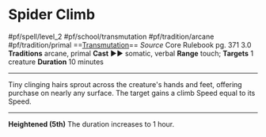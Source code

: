 # Spider Climb
#pf/spell/level_2 #pf/school/transmutation #pf/tradition/arcane #pf/tradition/primal
==[Transmutation](../../../Traits/Transmutation.md)==
*Source* Core Rulebook pg. 371 3.0
**Traditions** arcane, primal
**Cast** ►► somatic, verbal
**Range** touch; **Targets** 1 creature
**Duration** 10 minutes

---
Tiny clinging hairs sprout across the creature's hands and feet, offering purchase on nearly any surface. The target gains a climb Speed equal to its Speed.

<hr>

**Heightened (5th)** The duration increases to 1 hour.